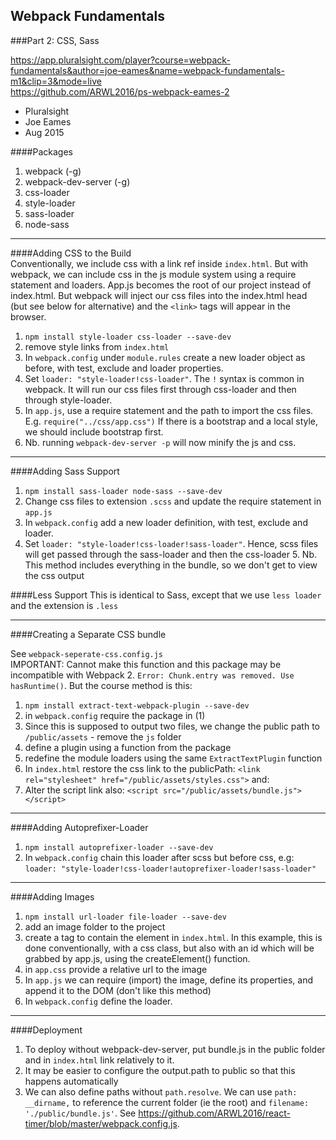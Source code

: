 ## Webpack Fundamentals   
###Part 2: CSS, Sass

https://app.pluralsight.com/player?course=webpack-fundamentals&author=joe-eames&name=webpack-fundamentals-m1&clip=3&mode=live   
https://github.com/ARWL2016/ps-webpack-eames-2    

- Pluralsight  
- Joe Eames  
- Aug 2015  

####Packages  
1. webpack (-g)  
2. webpack-dev-server (-g)  
3. css-loader
4. style-loader
5. sass-loader  
6. node-sass     

---
####Adding CSS to the Build  
Conventionally, we include css with a link ref inside `index.html`. But with webpack, we can include css in the js module system using a require statement and loaders. App.js becomes the root of our project instead of index.html. But webpack will inject our css files into the index.html head (but see below for alternative) and the `<link>` tags will appear in the browser.    
1. `npm install style-loader css-loader --save-dev`  
2. remove style links from `index.html`  
3. In `webpack.config` under `module.rules` create a new loader object as before, with test, exclude and loader properties.  
4. Set `loader: "style-loader!css-loader"`. The `!` syntax is common in webpack. It will run our css files first through css-loader and then through style-loader.  
5. In `app.js`, use a require statement and the path to import the css files. E.g. `require("../css/app.css")` If there is a bootstrap and a local style, we should include bootstrap first.
6. Nb. running `webpack-dev-server -p` will now minify the js and css. 

---
####Adding Sass Support  
1. `npm install sass-loader node-sass --save-dev`  
2. Change css files to extension `.scss` and update the require statement in `app.js`  
3. In `webpack.config` add a new loader definition, with test, exclude and loader. 
4. Set `loader: "style-loader!css-loader!sass-loader"`. Hence, scss files will get passed through the sass-loader and then the css-loader 5. Nb. This method includes everything in the bundle, so we don't get to view the css output    

####Less Support 
This is identical to Sass, except that we use `less loader` and the extension is `.less` 

--- 
####Creating a Separate CSS bundle

See `webpack-seperate-css.config.js`  
IMPORTANT: Cannot make this function and this package may be incompatible with Webpack 2. `Error: Chunk.entry was removed. Use hasRuntime()`. But the course method is this: 

1. `npm install extract-text-webpack-plugin --save-dev`  
2. in `webpack.config` require the package in (1)  
3. Since this is supposed to output two files, we change the public path to `/public/assets` - remove the `js` folder  
4. define a plugin using a function from the package  
5. redefine the module loaders using the same `ExtractTextPlugin` function  
6. In `index.html` restore the css link to the publicPath: `<link rel="stylesheet" href="/public/assets/styles.css">` and:   
7. Alter the script link also: `<script src="/public/assets/bundle.js"></script>`  

---
####Adding Autoprefixer-Loader 
1. `npm install autoprefixer-loader --save-dev`  
2. In `webpack.config` chain this loader after scss but before css, e.g: `loader: "style-loader!css-loader!autoprefixer-loader!sass-loader" `  

---
####Adding Images   
1. `npm install url-loader file-loader --save-dev`  
2. add an image folder to the project  
3. create a tag to contain the element in `index.html`. In this example, this is done conventionally, with a css class, but also with an id which will be grabbed by app.js, using the createElement() function.  
4. in `app.css` provide a relative url to the image
5. In `app.js` we can require (import) the image, define its properties, and append it to the DOM (don't like this method)  
6. In `webpack.config` define the loader.    

--- 
####Deployment  
1. To deploy without webpack-dev-server, put bundle.js in the public folder and in `index.html` link relatively to it. 
2. It may be easier to configure the output.path to public so that this happens automatically  
3. We can also define paths without `path.resolve`. We can use `path: __dirname,` to reference the current folder (ie the root) and `filename: './public/bundle.js'`. See https://github.com/ARWL2016/react-timer/blob/master/webpack.config.js.   
